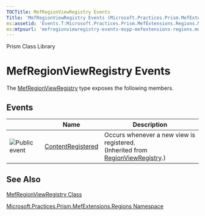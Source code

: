 ```yaml
---
TOCTitle: MefRegionViewRegistry Events
Title: 'MefRegionViewRegistry Events (Microsoft.Practices.Prism.MefExtensions.Regions)'
ms:assetid: 'Events.T:Microsoft.Practices.Prism.MefExtensions.Regions.MefRegionViewRegistry'
ms:mtpsurl: 'mefregionviewregistry-events-mspp-mefextensions-regions.md'
---
```


Prism Class Library

MefRegionViewRegistry Events
============================

The [MefRegionViewRegistry](https://msdn.microsoft.com/library/microsoft.practices.prism.mefextensions.regions.mefregionviewregistry) type exposes the following members.

Events
------

<span id="eventTableToggle"></span>
<table>

<thead>
<tr class="header">
<th> </th>
<th>Name</th>
<th>Description</th>
</tr>
</thead>
<tbody>
<tr class="odd">
<td><img src="https://msdn.microsoft.com/en-us/Gg430892.pubevent(en-us,PandP.50).gif" title="Public event" /></td>
<td><a href="https://msdn.microsoft.com/library/microsoft.practices.prism.regions.regionviewregistry.contentregistered">ContentRegistered</a></td>
<td><div class="summary">
Occurs whenever a new view is registered.
</div>
(Inherited from <a href="https://msdn.microsoft.com/library/microsoft.practices.prism.regions.regionviewregistry">RegionViewRegistry</a>.)</td>
</tr>
</tbody>
</table>

See Also
--------


[MefRegionViewRegistry Class](https://msdn.microsoft.com/library/microsoft.practices.prism.mefextensions.regions.mefregionviewregistry)

[Microsoft.Practices.Prism.MefExtensions.Regions Namespace](https://msdn.microsoft.com/library/microsoft.practices.prism.mefextensions.regions)
